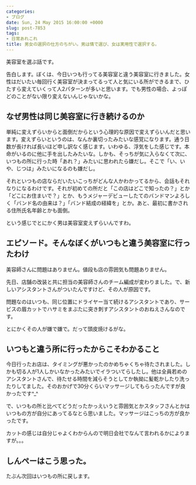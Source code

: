 ```yaml
---
categories:
- ブログ
date: Sun, 24 May 2015 16:00:00 +0000
slug: post-7853
tags:
- 日常あれこれ
title: 男女の選択の仕方のちがい。男は情で選び、女は実用性で選択する。
---
```


美容室を選ぶ話です。

告白します。ぼくは、今日いつも行ってる美容室と違う美容室に行きました。女性はだいたい毎回行く美容室が決まってるって人と気にいる所ができるまで、ひたすら変えていくって人2パターンが多いと思います。でも男性の場合、よっぽどのことがない限り変えないんじゃないかな。<!--more--><h2>なぜ男性は同じ美容室に行き続けるのか</h2>

単純に変えずらいからと面倒だからという心理的な原因で変えずらいんだと思います。変えずらいというのは、なんか裏切ったみたいな感覚になります。通う日数が長ければ長いほど申し訳なく感じます。いわゆる、浮気をした感じです。本命がいるのに他に手を出したみたいな。しかも、そっちが気に入らなくて次に、いつもの所に行った時「あれ？」みたいに思われたら嫌だし。そこで「い、いや、じつは」みたいになるのも嫌だし。

それといつもの店ならだいたいこっちがどんな人かわかってるから、会話もそれなりになるわけです。それが初めての所だと「この店はどこで知ったの？」とか「どこにお住まいで？」とか、もうメジャーデビューしたてのバンドマンよろしく「バンド名の由来は？」「バンド結成の経緯を」とか。あと、最初に書かされる住所氏名年齢とかも面倒。

という感じでとにかく男は美容室変えずらいんですわ。


<h2>エピソード。そんなぼくがいつもと違う美容室に行ったわけ</h2>

美容師さんに問題はありません。値段も店の雰囲気も問題ありません。

先日、店舗の改装と共に担当の美容師さんのチーム編成が変わりました。で、新しいアシスタントさんがついたんですけど、その人が原因です。

問題なのはいつも、同じ位置にドライヤー当て続けるアシスタントであり、サービスの眉カットでハサミをまぶたに突き刺すアシスタントのおねえさんなのです。

とにかくその人が嫌で嫌で。だって頭皮焼けるがな。

<h2>いつもと違う所に行ったからこそわかること</h2>

今日行ったお店は、タイミングが悪かったのかめちゃくちゃ待たされました。しかも切る人が1人しかいなかったみたいでイラついてらしたし。他は全員若めのアシスタントさんで、待たせる時間を減らそうとしてか執拗に髪乾かしたり洗ったりしてました。そのおかげで30分くらいマッサージしてもらったんですが良かったです^_^

で、いつもの所と比べてどうだったかっえいうと雰囲気とかスタッフさんとかはいつもの方が自分にあってるなとら思いました。マッサージはこっちの方が良かったです。

カットの感じは自分じゃよくわからんので明日会社でなんて言われるかによりますが。。。


<h2>しんぺーはこう思った。</h2>

たぶん次回はいつもの所に戻します。